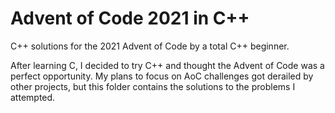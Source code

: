 # Advent of Code 2021 in C++
C++ solutions for the 2021 Advent of Code by a total C++ beginner.

After learning C, I decided to try C++ and thought the Advent of Code was a perfect opportunity. My plans to focus on AoC challenges got derailed by other projects, but this folder contains the solutions to the problems I attempted.
